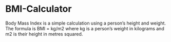# BMI-Calculator
Body Mass Index is a simple calculation using a person’s height and weight. The formula is BMI = kg/m2 where kg is a person’s weight in kilograms and m2 is their height in metres squared.
